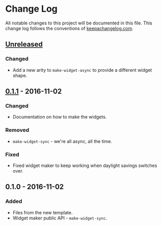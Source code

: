 # Change Log
All notable changes to this project will be documented in this file. This change log follows the conventions of [keepachangelog.com](http://keepachangelog.com/).

## [Unreleased]
### Changed
- Add a new arity to `make-widget-async` to provide a different widget shape.

## [0.1.1] - 2016-11-02
### Changed
- Documentation on how to make the widgets.

### Removed
- `make-widget-sync` - we're all async, all the time.

### Fixed
- Fixed widget maker to keep working when daylight savings switches over.

## 0.1.0 - 2016-11-02
### Added
- Files from the new template.
- Widget maker public API - `make-widget-sync`.

[Unreleased]: https://github.com/your-name/cclj/compare/0.1.1...HEAD
[0.1.1]: https://github.com/your-name/cclj/compare/0.1.0...0.1.1
